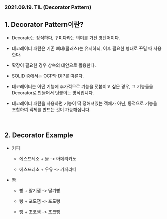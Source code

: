 ### 2021.09.19. TIL (Decorator Pattern)

## 1. Decorator Pattern이란?

* Decorate는 장식하다, 꾸미다라는 의미를 가진 영단어이다.

* 데코레이터 패턴은 기존 뼈대(클래스)는 유지하되, 이후 필요한 형태로 꾸밀 때 사용한다.

* 확장이 필요한 경우 상속의 대안으로 활용한다.

* SOLID 중에서는 OCP와 DIP를 따른다.

* 데코레이터는 어떤 기능에 추가적으로 기능을 덧붙이고 싶은 경우, 그 기능들을 Decorator로 만들어서 덧붙이는 방식입니다.

* 데코레이터 패턴을 사용하면 기능이 딱 정해져있는 객체가 아닌, 동적으로 기능을 조합하여 객체를 만드는 것이 가능해집니다.

<br>

## 2. Decorator Example

* 커피

  * 에스프레소 + 물   -> 아메리카노

  * 에스프레소 + 우유 -> 카페라떼

* 빵

  * 빵 + 딸기잼 -> 딸기빵

  * 빵 + 포도잼 -> 포도빵

  * 빵 + 초코잼 -> 초코빵
